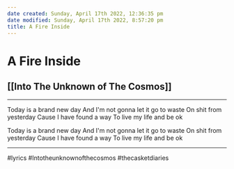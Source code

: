 ```yaml
---
date created: Sunday, April 17th 2022, 12:36:35 pm
date modified: Sunday, April 17th 2022, 8:57:20 pm
title: A Fire Inside
---
```

# A Fire Inside
## [[Into The Unknown of The Cosmos]]

---

Today is a brand new day
And I'm not gonna let it go to waste
On shit from yesterday
Cause I have found a way
To live my life and be ok

Today is a brand new day
And I'm not gonna let it go to waste
On shit from yesterday
Cause I have found a way
To live my life and be ok

---

#lyrics #Intotheunknownofthecosmos #thecasketdiaries